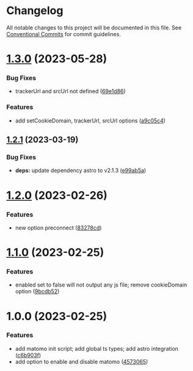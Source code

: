 # Changelog

All notable changes to this project will be documented in this file. See [Conventional Commits](https://conventionalcommits.org) for commit guidelines.

# [1.3.0](https://github.com/felix-berlin/astro-matomo/compare/v1.2.1...v1.3.0) (2023-05-28)


### Bug Fixes

* trackerUrl and srcUrl not defined ([69e1d86](https://github.com/felix-berlin/astro-matomo/commit/69e1d86c90736429a86bb74f1c6952cf0a59a102))


### Features

* add setCookieDomain, trackerUrl, srcUrl options ([a9c05c4](https://github.com/felix-berlin/astro-matomo/commit/a9c05c488d5c319ccd8f39e2bfb2b8dfdb5b7c8e))

## [1.2.1](https://github.com/felix-berlin/astro-matomo/compare/v1.2.0...v1.2.1) (2023-03-19)


### Bug Fixes

* **deps:** update dependency astro to v2.1.3 ([e99ab5a](https://github.com/felix-berlin/astro-matomo/commit/e99ab5a418f98f165e6aefac22e35f2c479c9ef3))

# [1.2.0](https://github.com/felix-berlin/astro-matomo/compare/v1.1.0...v1.2.0) (2023-02-26)


### Features

* new option preconnect ([83278cd](https://github.com/felix-berlin/astro-matomo/commit/83278cd933ca548e7f19042bca2edd381e310e49))

# [1.1.0](https://github.com/felix-berlin/astro-matomo/compare/v1.0.0...v1.1.0) (2023-02-25)


### Features

* enabled set to false will not output any js file; remove cookieDomain option ([9bcdb52](https://github.com/felix-berlin/astro-matomo/commit/9bcdb52a3271e863bf4aa54a9e217dcc11dc11f7))

# 1.0.0 (2023-02-25)


### Features

* add matomo init script; add global ts types; add astro integration ([c6b903f](https://github.com/felix-berlin/astro-matomo/commit/c6b903f7ca3928481b5669bbd585f3ccd6c73a48))
* add option to enable and disable matomo ([4573065](https://github.com/felix-berlin/astro-matomo/commit/45730656e5d3de2ae1e8bee807b9c5c8d3c07923))

